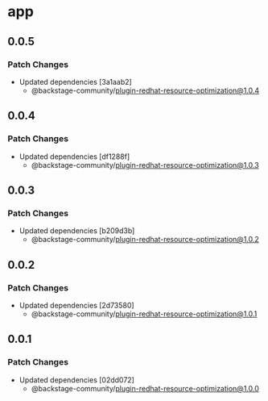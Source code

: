 # app

## 0.0.5

### Patch Changes

- Updated dependencies [3a1aab2]
  - @backstage-community/plugin-redhat-resource-optimization@1.0.4

## 0.0.4

### Patch Changes

- Updated dependencies [df1288f]
  - @backstage-community/plugin-redhat-resource-optimization@1.0.3

## 0.0.3

### Patch Changes

- Updated dependencies [b209d3b]
  - @backstage-community/plugin-redhat-resource-optimization@1.0.2

## 0.0.2

### Patch Changes

- Updated dependencies [2d73580]
  - @backstage-community/plugin-redhat-resource-optimization@1.0.1

## 0.0.1

### Patch Changes

- Updated dependencies [02dd072]
  - @backstage-community/plugin-redhat-resource-optimization@1.0.0
